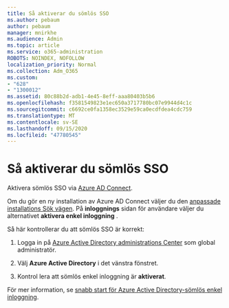 ```yaml
---
title: Så aktiverar du sömlös SSO
ms.author: pebaum
author: pebaum
manager: mnirkhe
ms.audience: Admin
ms.topic: article
ms.service: o365-administration
ROBOTS: NOINDEX, NOFOLLOW
localization_priority: Normal
ms.collection: Adm_O365
ms.custom:
- "628"
- "1300012"
ms.assetid: 80c88b2d-adb1-4e45-8eff-aaa80403b5b6
ms.openlocfilehash: f3581549823e1ec650a3717780bc07e9944d4c1c
ms.sourcegitcommit: c6692ce0fa1358ec3529e59ca0ecdfdea4cdc759
ms.translationtype: MT
ms.contentlocale: sv-SE
ms.lasthandoff: 09/15/2020
ms.locfileid: "47780545"
---
```

# <a name="how-to-enable-seamless-sso"></a>Så aktiverar du sömlös SSO

Aktivera sömlös SSO via [Azure AD Connect](https://docs.microsoft.com/azure/active-directory/connect/active-directory-aadconnect).
  
Om du gör en ny installation av Azure AD Connect väljer du den [anpassade installations Sök vägen](https://docs.microsoft.com/azure/active-directory/connect/active-directory-aadconnect-get-started-custom). På **inloggnings** sidan för användare väljer du alternativet **aktivera enkel inloggning** .
  
Så här kontrollerar du att sömlös SSO är korrekt:
  
1. Logga in på [Azure Active Directory administrations Center](https://aad.portal.azure.com) som global administratör.

2. Välj **Azure Active Directory** i det vänstra fönstret.

3. Kontrol lera att sömlös enkel inloggning är **aktiverat**.

För mer information, se [snabb start för Azure Active Directory-sömlös enkel inloggning](https://docs.microsoft.com/azure/active-directory/connect/active-directory-aadconnect-sso-quick-start).
  